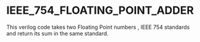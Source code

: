 # IEEE_754_FLOATING_POINT_ADDER
This verilog code takes two Floating Point numbers , IEEE 754 standards and return its sum in the same standard.
